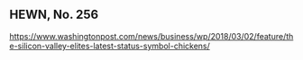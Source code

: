 ## HEWN, No. 256

https://www.washingtonpost.com/news/business/wp/2018/03/02/feature/the-silicon-valley-elites-latest-status-symbol-chickens/
